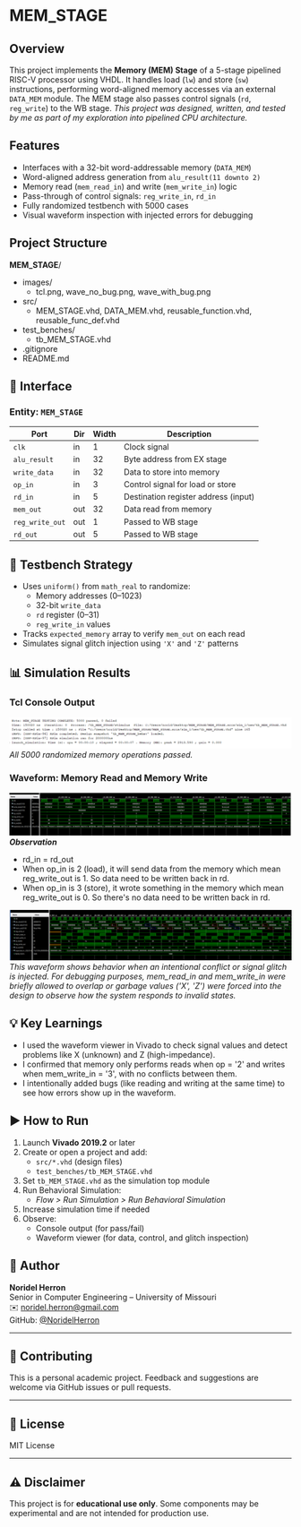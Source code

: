 # MEM_STAGE
## Overview
This project implements the **Memory (MEM) Stage** of a 5-stage pipelined RISC-V processor using VHDL. It handles load (`lw`) and store (`sw`) instructions, performing word-aligned memory accesses via an external `DATA_MEM` module. The MEM stage also passes control signals (`rd`, `reg_write`) to the WB stage.
*This project was designed, written, and tested by me as part of my exploration into pipelined CPU architecture.*

## Features
- Interfaces with a 32-bit word-addressable memory (`DATA_MEM`)
- Word-aligned address generation from `alu_result(11 downto 2)`
- Memory read (`mem_read_in`) and write (`mem_write_in`) logic
- Pass-through of control signals: `reg_write_in`, `rd_in`
- Fully randomized testbench with 5000 cases
- Visual waveform inspection with injected errors for debugging

## Project Structure
**MEM_STAGE**/
- images/
    - tcl.png, wave_no_bug.png, wave_with_bug.png
- src/
    - MEM_STAGE.vhd, DATA_MEM.vhd, reusable_function.vhd, reusable_func_def.vhd
- test_benches/
    - tb_MEM_STAGE.vhd
- .gitignore
- README.md

## 🔌 Interface

### Entity: `MEM_STAGE`

| Port            | Dir  | Width | Description                            |
|-----------------|------|--------|---------------------------------------|
| `clk`           | in   | 1      | Clock signal                          |
| `alu_result`    | in   | 32     | Byte address from EX stage            |
| `write_data`    | in   | 32     | Data to store into memory             |
| `op_in`         | in   | 3      | Control signal for load or store      |
| `rd_in`         | in   | 5      | Destination register address (input)  |
| `mem_out`       | out  | 32     | Data read from memory                 |
| `reg_write_out` | out  | 1      | Passed to WB stage                    |
| `rd_out`        | out  | 5      | Passed to WB stage                    |

## 🧪 Testbench Strategy
- Uses `uniform()` from `math_real` to randomize:
  - Memory addresses (0–1023)
  - 32-bit `write_data`
  - `rd` register (0–31)
  - `reg_write_in` values
- Tracks `expected_memory` array to verify `mem_out` on each read
- Simulates signal glitch injection using `'X'` and `'Z'` patterns

## 📊 Simulation Results

### Tcl Console Output
![Tcl Output – 5000 Cases](images/tcl.png)  
*All 5000 randomized memory operations passed.*

### Waveform: Memory Read and Memory Write
![Waveform Example – Read](images/wave_no_bug.png)  
***Observation***
- rd_in = rd_out
- When op_in is 2 (load), it will send data from the memory which mean reg_write_out is 1. So data need to be written back in rd.
- When op_in is 3 (store), it wrote something in the memory which mean reg_write_out is 0. So there's no data need to be written back in rd.

![Waveform Example – Write](images/wave_with_bug.png)  
*This waveform shows behavior when an intentional conflict or signal glitch is injected. For debugging purposes, mem_read_in and mem_write_in were briefly allowed to overlap or garbage values ('X', 'Z') were forced into the design to observe how the system responds to invalid states.*

## 💡 Key Learnings
- I used the waveform viewer in Vivado to check signal values and detect problems like X (unknown) and Z (high-impedance).
- I confirmed that memory only performs reads when op = '2' and writes when mem_write_in = '3', with no conflicts between them.
- I intentionally added bugs (like reading and writing at the same time) to see how errors show up in the waveform.

## ▶️ How to Run

1. Launch **Vivado 2019.2** or later
2. Create or open a project and add:
    - `src/*.vhd` (design files)
    - `test_benches/tb_MEM_STAGE.vhd`
3. Set `tb_MEM_STAGE.vhd` as the simulation top module
4. Run Behavioral Simulation:
    - *Flow > Run Simulation > Run Behavioral Simulation*
5. Increase simulation time if needed
6. Observe:
    - Console output (for pass/fail)
    - Waveform viewer (for data, control, and glitch inspection)


## 👤 Author
**Noridel Herron**  
Senior in Computer Engineering – University of Missouri  
✉️ noridel.herron@gmail.com  
GitHub: [@NoridelHerron](https://github.com/NoridelHerron)

---

## 🤝 Contributing
This is a personal academic project. Feedback and suggestions are welcome via GitHub issues or pull requests.

---

## 📜 License
MIT License

---

## ⚠️ Disclaimer
This project is for **educational use only**. Some components may be experimental and are not intended for production use.
